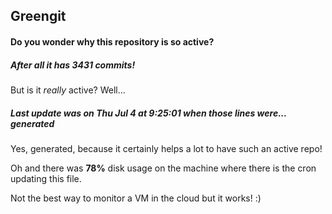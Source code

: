 ## Greengit

#### Do you wonder why this repository is so active?

##### After all it has 3431 commits!

But is it *really* active? Well...

##### Last update was on Thu Jul 4 at 9:25:01 when those lines were... generated

Yes, generated, because it certainly helps a lot to have such an active repo!

Oh and there was **78%** disk usage on the machine
where there is the cron updating this file.

Not the best way to monitor a VM in the cloud but it works! :)
